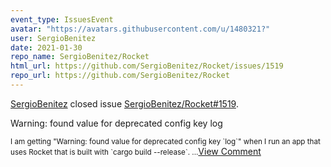```yaml
---
event_type: IssuesEvent
avatar: "https://avatars.githubusercontent.com/u/1480321?"
user: SergioBenitez
date: 2021-01-30
repo_name: SergioBenitez/Rocket
html_url: https://github.com/SergioBenitez/Rocket/issues/1519
repo_url: https://github.com/SergioBenitez/Rocket
---
```


<a href='https://github.com/SergioBenitez' target='_blank'>SergioBenitez</a> closed issue <a href='https://github.com/SergioBenitez/Rocket/issues/1519' target='_blank'>SergioBenitez/Rocket#1519</a>.

<p>Warning: found value for deprecated config key log</p><small>I am getting "Warning: found value for deprecated config key `log`" when I run an app that uses Rocket that is built with `cargo build --release`....</small><a href='https://github.com/SergioBenitez/Rocket/issues/1519' target='_blank'>View Comment</a>